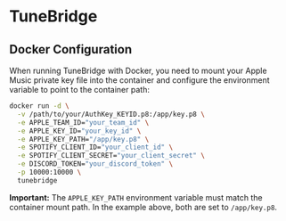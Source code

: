 # TuneBridge

## Docker Configuration

When running TuneBridge with Docker, you need to mount your Apple Music private key file into the container and configure the environment variable to point to the container path:

```bash
docker run -d \
  -v /path/to/your/AuthKey_KEYID.p8:/app/key.p8 \
  -e APPLE_TEAM_ID="your_team_id" \
  -e APPLE_KEY_ID="your_key_id" \
  -e APPLE_KEY_PATH="/app/key.p8" \
  -e SPOTIFY_CLIENT_ID="your_client_id" \
  -e SPOTIFY_CLIENT_SECRET="your_client_secret" \
  -e DISCORD_TOKEN="your_discord_token" \
  -p 10000:10000 \
  tunebridge
```

**Important:** The `APPLE_KEY_PATH` environment variable must match the container mount path. In the example above, both are set to `/app/key.p8`.